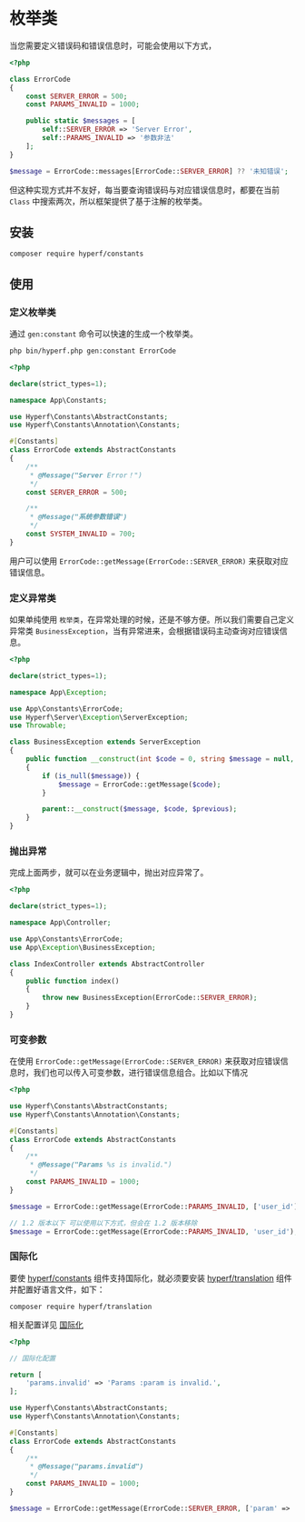 # 枚举类

当您需要定义错误码和错误信息时，可能会使用以下方式，

```php
<?php

class ErrorCode
{
    const SERVER_ERROR = 500;
    const PARAMS_INVALID = 1000;

    public static $messages = [
        self::SERVER_ERROR => 'Server Error',
        self::PARAMS_INVALID => '参数非法'
    ];
}

$message = ErrorCode::messages[ErrorCode::SERVER_ERROR] ?? '未知错误';

```

但这种实现方式并不友好，每当要查询错误码与对应错误信息时，都要在当前 `Class` 中搜索两次，所以框架提供了基于注解的枚举类。

## 安装

```
composer require hyperf/constants
```

## 使用

### 定义枚举类

通过 `gen:constant` 命令可以快速的生成一个枚举类。

```bash
php bin/hyperf.php gen:constant ErrorCode
```

```php
<?php

declare(strict_types=1);

namespace App\Constants;

use Hyperf\Constants\AbstractConstants;
use Hyperf\Constants\Annotation\Constants;

#[Constants]
class ErrorCode extends AbstractConstants
{
    /**
     * @Message("Server Error！")
     */
    const SERVER_ERROR = 500;

    /**
     * @Message("系统参数错误")
     */
    const SYSTEM_INVALID = 700;
}
```

用户可以使用 `ErrorCode::getMessage(ErrorCode::SERVER_ERROR)` 来获取对应错误信息。

### 定义异常类

如果单纯使用 `枚举类`，在异常处理的时候，还是不够方便。所以我们需要自己定义异常类 `BusinessException`，当有异常进来，会根据错误码主动查询对应错误信息。

```php
<?php

declare(strict_types=1);

namespace App\Exception;

use App\Constants\ErrorCode;
use Hyperf\Server\Exception\ServerException;
use Throwable;

class BusinessException extends ServerException
{
    public function __construct(int $code = 0, string $message = null, Throwable $previous = null)
    {
        if (is_null($message)) {
            $message = ErrorCode::getMessage($code);
        }

        parent::__construct($message, $code, $previous);
    }
}
```

### 抛出异常

完成上面两步，就可以在业务逻辑中，抛出对应异常了。

```php
<?php

declare(strict_types=1);

namespace App\Controller;

use App\Constants\ErrorCode;
use App\Exception\BusinessException;

class IndexController extends AbstractController
{
    public function index()
    {
        throw new BusinessException(ErrorCode::SERVER_ERROR);
    }
}
```

### 可变参数

在使用 `ErrorCode::getMessage(ErrorCode::SERVER_ERROR)` 来获取对应错误信息时，我们也可以传入可变参数，进行错误信息组合。比如以下情况

```php
<?php

use Hyperf\Constants\AbstractConstants;
use Hyperf\Constants\Annotation\Constants;

#[Constants]
class ErrorCode extends AbstractConstants
{
    /**
     * @Message("Params %s is invalid.")
     */
    const PARAMS_INVALID = 1000;
}

$message = ErrorCode::getMessage(ErrorCode::PARAMS_INVALID, ['user_id']);

// 1.2 版本以下 可以使用以下方式，但会在 1.2 版本移除
$message = ErrorCode::getMessage(ErrorCode::PARAMS_INVALID, 'user_id');
```

### 国际化

要使 [hyperf/constants](https://github.com/hyperf/constants) 组件支持国际化，就必须要安装 [hyperf/translation](https://github.com/hyperf/translation) 组件并配置好语言文件，如下：

```
composer require hyperf/translation
```

相关配置详见 [国际化](zh-cn/translation.md)

```php
<?php

// 国际化配置

return [
    'params.invalid' => 'Params :param is invalid.',
];

use Hyperf\Constants\AbstractConstants;
use Hyperf\Constants\Annotation\Constants;

#[Constants]
class ErrorCode extends AbstractConstants
{
    /**
     * @Message("params.invalid")
     */
    const PARAMS_INVALID = 1000;
}

$message = ErrorCode::getMessage(ErrorCode::SERVER_ERROR, ['param' => 'user_id']);
```
